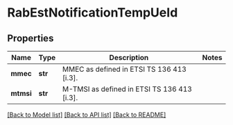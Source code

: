 # RabEstNotificationTempUeId

## Properties
Name | Type | Description | Notes
------------ | ------------- | ------------- | -------------
**mmec** | **str** | MMEC as defined in ETSI TS 136 413 [i.3]. | 
**mtmsi** | **str** | M-TMSI as defined in ETSI TS 136 413 [i.3]. | 

[[Back to Model list]](../README.md#documentation-for-models) [[Back to API list]](../README.md#documentation-for-api-endpoints) [[Back to README]](../README.md)

